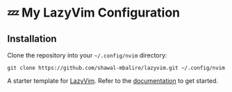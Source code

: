 # 💤 My LazyVim Configuration

## Installation

Clone the repository into your `~/.config/nvim` directory:

```fish
git clone https://github.com/shawal-mbalire/lazyvim.git ~/.config/nvim
```

A starter template for [LazyVim](https://github.com/LazyVim/LazyVim).
Refer to the [documentation](https://lazyvim.github.io/installation) to get started.
